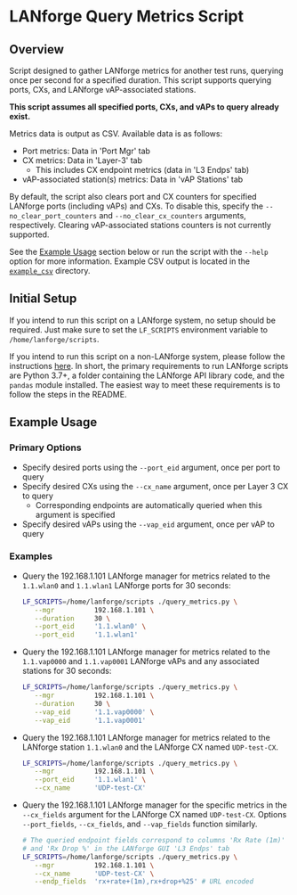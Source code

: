 # LANforge Query Metrics Script

## Overview

Script designed to gather LANforge metrics for another test runs, querying once per second for a specified duration. This script supports querying ports, CXs, and LANforge vAP-associated stations.

**This script assumes all specified ports, CXs, and vAPs to query already exist.**

Metrics data is output as CSV. Available data is as follows:

- Port metrics: Data in 'Port Mgr' tab
- CX metrics: Data in 'Layer-3' tab
  - This includes CX endpoint metrics (data in 'L3 Endps' tab)
- vAP-associated station(s) metrics: Data in 'vAP Stations' tab

By default, the script also clears port and CX counters for specified LANforge ports (including vAPs) and CXs. To disable this, specify the `--no_clear_port_counters` and `--no_clear_cx_counters` arguments, respectively. Clearing vAP-associated stations counters is not currently supported.

See the [Example Usage](#example-usage) section below or run the script with the `--help` option for more information. Example CSV output is located in the [`example_csv`](./example_csv/) directory.

## Initial Setup

If you intend to run this script on a LANforge system, no setup should be required. Just make sure to set the `LF_SCRIPTS` environment variable to `/home/lanforge/scripts`.

If you intend to run this script on a non-LANforge system, please follow the instructions [here](../../../README.md#setup-and-installation). In short, the primary requirements to run LANforge scripts are Python 3.7+, a folder containing the LANforge API library code, and the `pandas` module installed. The easiest way to meet these requirements is to follow the steps in the README.

## Example Usage

### Primary Options

- Specify desired ports using the `--port_eid` argument, once per port to query
- Specify desired CXs using the `--cx_name` argument, once per Layer 3 CX to query
  - Corresponding endpoints are automatically queried when this argument is specified
- Specify desired vAPs using the `--vap_eid` argument, once per vAP to query

### Examples

- Query the 192.168.1.101 LANforge manager for metrics related to the `1.1.wlan0` and `1.1.wlan1` LANforge ports for 30 seconds:

  ```Bash
  LF_SCRIPTS=/home/lanforge/scripts ./query_metrics.py \
     --mgr          192.168.1.101 \
     --duration     30 \
     --port_eid     '1.1.wlan0' \
     --port_eid     '1.1.wlan1'
  ```

- Query the 192.168.1.101 LANforge manager for metrics related to the `1.1.vap0000` and `1.1.vap0001` LANforge vAPs and any associated stations for 30 seconds:

  ```Bash
  LF_SCRIPTS=/home/lanforge/scripts ./query_metrics.py \
     --mgr          192.168.1.101 \
     --duration     30 \
     --vap_eid      '1.1.vap0000' \
     --vap_eid      '1.1.vap0001'
  ```

- Query the 192.168.1.101 LANforge manager for metrics related to the LANforge station `1.1.wlan0` and the LANforge CX named `UDP-test-CX`.

  ```Bash
  LF_SCRIPTS=/home/lanforge/scripts ./query_metrics.py \
     --mgr          192.168.1.101 \
     --port_eid     '1.1.wlan1' \
     --cx_name      'UDP-test-CX'
  ```

- Query the 192.168.1.101 LANforge manager for the specific metrics in the `--cx_fields` argument for the LANforge CX named `UDP-test-CX`. Options `--port_fields`, `--cx_fields`, and `--vap_fields` function similarly.

  ```Bash
  # The queried endpoint fields correspond to columns 'Rx Rate (1m)'
  # and 'Rx Drop %' in the LANforge GUI 'L3 Endps' tab
  LF_SCRIPTS=/home/lanforge/scripts ./query_metrics.py \
     --mgr          192.168.1.101 \
     --cx_name      'UDP-test-CX' \
     --endp_fields  'rx+rate+(1m),rx+drop+%25' # URL encoded
  ```
